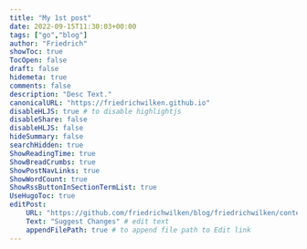 ```yaml
---
title: "My 1st post"
date: 2022-09-15T11:30:03+00:00
tags: ["go","blog"]
author: "Friedrich"
showToc: true
TocOpen: false
draft: false
hidemeta: true
comments: false
description: "Desc Text."
canonicalURL: "https://friedrichwilken.github.io"
disableHLJS: true # to disable highlightjs
disableShare: false
disableHLJS: false
hideSummary: false
searchHidden: true
ShowReadingTime: true
ShowBreadCrumbs: true
ShowPostNavLinks: true
ShowWordCount: true
ShowRssButtonInSectionTermList: true
UseHugoToc: true
editPost:
    URL: "https://github.com/friedrichwilken/blog/friedrichwilken/content"
    Text: "Suggest Changes" # edit text
    appendFilePath: true # to append file path to Edit link
---
```


